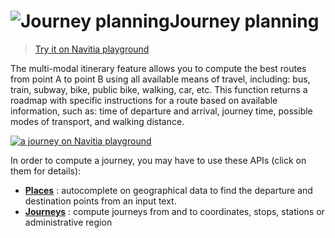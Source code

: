 <a name="journey_planning"></a>![Journey planning](/images/journeys.png)Journey planning
===============================================

>[Try it on Navitia playground](http://canaltp.github.io/navitia-playground/play.html?request=https%3A%2F%2Fapi.navitia.io%2Fv1%2Fcoverage%2Fsandbox%2Fjourneys%3Ffrom%3D2.3749036%3B48.8467927%26to%3D2.2922926%3B48.8583736)

The multi-modal itinerary feature allows you to compute the best routes from point A to point B 
using all available means of travel, including: bus, train, subway, bike, public bike, walking, car, etc.
This function returns a roadmap with specific instructions for a route based on available information, 
such as: time of departure and arrival, journey time, possible modes of transport, and walking distance.

[![a journey on Navitia playground](playground_journey.png)](http://canaltp.github.io/navitia-playground/play.html?request=https%3A%2F%2Fapi.navitia.io%2Fv1%2Fcoverage%2Fsandbox%2Fjourneys%3Ffrom%3D2.3749036%253B48.8467927%26to%3D2.2922926%253B48.8583736%26&token=3b036afe-0110-4202-b9ed-99718476c2e0)


In order to compute a journey, you may have to use these APIs (click on them for details):

-   **[Places](#places)** : autocomplete on geographical data to find the departure and destination points from an input text.
-   **[Journeys](#journeys)** : compute journeys from and to coordinates, stops, stations or administrative region

